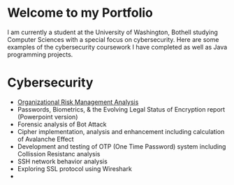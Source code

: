 # Welcome to my Portfolio
I am currently a student at the University of Washington, Bothell studying Computer Sciences with a special focus on cybersecurity. Here are some examples of the cybersecurity coursework I have completed as well as Java programming projects.
# Cybersecurity
- [Organizational Risk Management Analysis](Fokus-Deutsch/310/)
- Passwords, Biometrics, & the Evolving Legal Status of Encryption report (Powerpoint version)
- Forensic analysis of Bot Attack
- Cipher implementation, analysis and enhancement including calculation of Avalanche Effect
- Development and testing of OTP (One Time Password) system including Collission Resistanc analysis
- SSH network behavior analysis 
- Exploring SSL protocol using Wireshark
- 
